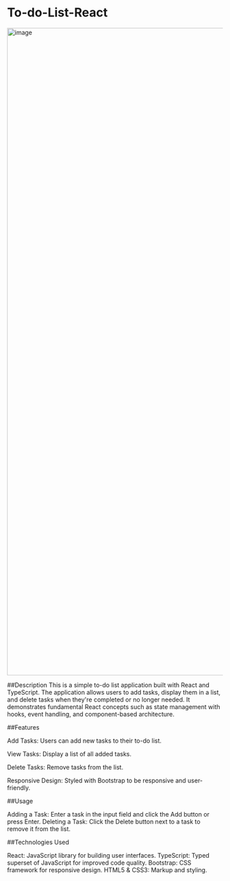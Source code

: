 # To-do-List-React

<img width="1512" alt="image" src="https://github.com/user-attachments/assets/b11decdd-a28c-461e-ba11-0ce45edeb851">

##Description
This is a simple to-do list application built with React and TypeScript. The application allows users to add tasks, display them in a list, and delete tasks when they're completed or no longer needed. It demonstrates fundamental React concepts such as state management with hooks, event handling, and component-based architecture.

##Features

Add Tasks: Users can add new tasks to their to-do list.

View Tasks: Display a list of all added tasks.

Delete Tasks: Remove tasks from the list.

Responsive Design: Styled with Bootstrap to be responsive and user-friendly.

##Usage

Adding a Task: Enter a task in the input field and click the Add button or press Enter.
Deleting a Task: Click the Delete button next to a task to remove it from the list.

##Technologies Used

React: JavaScript library for building user interfaces.
TypeScript: Typed superset of JavaScript for improved code quality.
Bootstrap: CSS framework for responsive design.
HTML5 & CSS3: Markup and styling.
